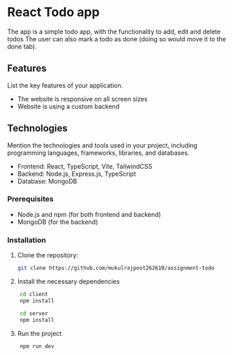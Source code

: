 # React Todo app

The app is a simple todo app, with the functionality to add, edit and delete todos
The user can also mark a todo as done (doing so would move it to the done tab).

## Features

List the key features of your application.

-   The website is responsive on all screen sizes
-   Website is using a custom backend

## Technologies

Mention the technologies and tools used in your project, including programming languages, frameworks, libraries, and databases.

-   Frontend: React, TypeScript, Vite, TailwindCSS
-   Backend: Node.js, Express.js, TypeScript
-   Database: MongoDB

### Prerequisites

-   Node.js and npm (for both frontend and backend)
-   MongoDB (for the backend)

### Installation

1. Clone the repository:

    ```bash
    git clone https://github.com/mukulrajpoot262610/assignment-todo
    ```

2. Install the necessary dependencies

```bash
    cd client
    npm install
```

```bash
    cd server
    npm install
```

3. Run the project

```bash
    npm run dev
```
